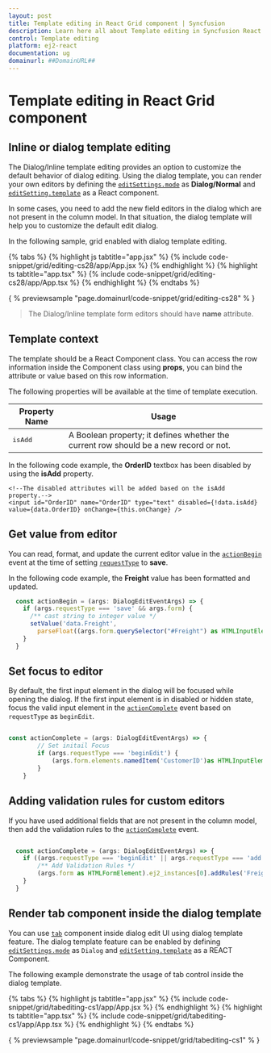 ```yaml
---
layout: post
title: Template editing in React Grid component | Syncfusion
description: Learn here all about Template editing in Syncfusion React Grid component of Syncfusion Essential JS 2 and more.
control: Template editing 
platform: ej2-react
documentation: ug
domainurl: ##DomainURL##
---
```


# Template editing in React Grid component

## Inline or dialog template editing

The Dialog/Inline template editing provides an option to customize the default behavior of dialog editing. Using the dialog template, you can render your own editors by defining the [`editSettings.mode`](https://ej2.syncfusion.com/angular/documentation/api/grid/editSettings/#mode) as **Dialog/Normal** and [`editSetting.template`](https://ej2.syncfusion.com/angular/documentation/api/grid/editSettings/#template) as a React component.

In some cases, you need to add the new field editors in the dialog which are not present in the column model. In that situation, the dialog template will help you to customize the default edit dialog.

In the following sample, grid enabled with dialog template editing.

{% tabs %}
{% highlight js tabtitle="app.jsx" %}
{% include code-snippet/grid/editing-cs28/app/App.jsx %}
{% endhighlight %}
{% highlight ts tabtitle="app.tsx" %}
{% include code-snippet/grid/editing-cs28/app/App.tsx %}
{% endhighlight %}
{% endtabs %}

{ % previewsample "page.domainurl/code-snippet/grid/editing-cs28" % }

> The Dialog/Inline template form editors should have **name** attribute.

## Template context

The template should be a React Component class. You can access the row information inside the Component class using **props**, you can bind the attribute or value based on this row information.

The following properties will be available at the time of template execution.

| Property Name | Usage |
|---------------|-------|
| <kbd>isAdd</kbd> | A Boolean property; it defines whether the current row should be a new record or not. |

In the following code example, the **OrderID** textbox has been disabled by using the **isAdd** property.

```
<!--The disabled attributes will be added based on the isAdd property.-->
<input id="OrderID" name="OrderID" type="text" disabled={!data.isAdd} value={data.OrderID} onChange={this.onChange} />

```

## Get value from editor

You can read, format, and update the current editor value in the [`actionBegin`](https://ej2.syncfusion.com/angular/documentation/api/grid/#actionbegin) event at the time of setting [`requestType`](https://ej2.syncfusion.com/angular/documentation/api/grid/saveEventArgs/#requesttype) to **save**.

In the following code example, the **Freight** value has been formatted and updated.

``` typescript
  const actionBegin = (args: DialogEditEventArgs) => {
    if (args.requestType === 'save' && args.form) {
      /** cast string to integer value */
      setValue('data.Freight',
        parseFloat((args.form.querySelector("#Freight") as HTMLInputElement).value), args);
    }
  }
```

## Set focus to editor

By default, the first input element in the dialog will be focused while opening the dialog.
If the first input element is in disabled or hidden state, focus the valid input element in the
[`actionComplete`](https://ej2.syncfusion.com/angular/documentation/api/grid/#actioncomplete)
event based on `requestType` as `beginEdit`.

```typescript

const actionComplete = (args: DialogEditEventArgs) => {
        // Set initail Focus
        if (args.requestType === 'beginEdit') {
            (args.form.elements.namedItem('CustomerID')as HTMLInputElement).focus();
        }
    }

```

## Adding validation rules for custom editors

If you have used additional fields that are not present in the column model, then add the validation rules to the [`actionComplete`](https://ej2.syncfusion.com/angular/documentation/api/grid/#actioncomplete) event.

```typescript

  const actionComplete = (args: DialogEditEventArgs) => {
    if ((args.requestType === 'beginEdit' || args.requestType === 'add')) {
        /** Add Validation Rules */
        (args.form as HTMLFormElement).ej2_instances[0].addRules('Freight', {max: 500});
    }
  }

```

## Render tab component inside the dialog template

You can use [`tab`](../../../tab) component inside dialog edit UI using dialog template feature. The dialog template feature can be enabled by defining  [`editSettings.mode`](https://ej2.syncfusion.com/angular/documentation/api/grid/editSettings/#mode) as `Dialog` and [`editSetting.template`](https://ej2.syncfusion.com/angular/documentation/api/grid/editSettings/#template) as a REACT Component.

The following example demonstrate the usage of tab control inside the dialog template.

{% tabs %}
{% highlight js tabtitle="app.jsx" %}
{% include code-snippet/grid/tabediting-cs1/app/App.jsx %}
{% endhighlight %}
{% highlight ts tabtitle="app.tsx" %}
{% include code-snippet/grid/tabediting-cs1/app/App.tsx %}
{% endhighlight %}
{% endtabs %}

{ % previewsample "page.domainurl/code-snippet/grid/tabediting-cs1" % }